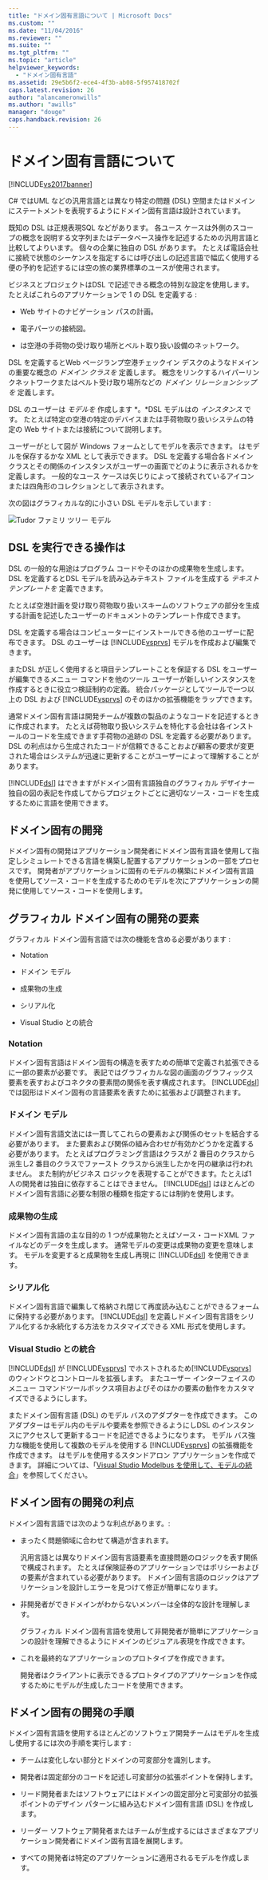 ```yaml
---
title: "ドメイン固有言語について | Microsoft Docs"
ms.custom: ""
ms.date: "11/04/2016"
ms.reviewer: ""
ms.suite: ""
ms.tgt_pltfrm: ""
ms.topic: "article"
helpviewer_keywords: 
  - "ドメイン固有言語"
ms.assetid: 29e5b6f2-ece4-4f3b-ab08-5f957418702f
caps.latest.revision: 26
author: "alancameronwills"
ms.author: "awills"
manager: "douge"
caps.handback.revision: 26
---
```

# ドメイン固有言語について
[!INCLUDE[vs2017banner](../code-quality/includes/vs2017banner.md)]

C\# ではUML などの汎用言語とは異なり特定の問題 \(DSL\) 空間またはドメインにステートメントを表現するようにドメイン固有言語は設計されています。  
  
 既知の DSL は正規表現SQL などがあります。  各ユース ケースは外側のスコープの概念を説明する文字列またはデータベース操作を記述するための汎用言語と比較してよりいます。  個々の企業に独自の DSL があります。  たとえば電話会社に接続で状態のシーケンスを指定するには呼び出しの記述言語で幅広く使用する便の予約を記述するには空の旅の業界標準のユースが使用されます。  
  
 ビジネスとプロジェクトはDSL で記述できる概念の特別な設定を使用します。  たとえばこれらのアプリケーションで 1 の DSL を定義する :  
  
-   Web サイトのナビゲーション パスの計画。  
  
-   電子パーツの接続図。  
  
-   は空港の手荷物の受け取り場所とベルト取り扱い設備のネットワーク。  
  
 DSL を定義するとWeb ページランプ空港チェックイン デスクのようなドメインの重要な概念の  *ドメイン クラスを*  定義します。  概念をリンクするハイパーリンクネットワークまたはベルト受け取り場所などの  *ドメイン リレーションシップを*  定義します。  
  
 DSL のユーザーは *モデルを*  作成します *。*DSL モデルはの  *インスタンス*  です。  たとえば特定の空港の特定のデバイスまたは手荷物取り扱いシステムの特定の Web サイトまたは接続について説明します。  
  
 ユーザーがとして図が Windows フォームとしてモデルを表示できます。  はモデルを保存するかな XML として表示できます。  DSL を定義する場合各ドメイン クラスとその関係のインスタンスがユーザーの画面でどのように表示されるかを定義します。  一般的なユース ケースは矢じりによって接続されているアイコンまたは四角形のコレクションとして表示されます。  
  
 次の図はグラフィカルな的に小さい DSL モデルを示しています :  
  
 ![Tudor ファミリ ツリー モデル](~/modeling/media/tudor_familytreemodel.png "Tudor\_FamilyTreeModel")  
  
## DSL を実行できる操作は  
 DSL の一般的な用途はプログラム コードやそのほかの成果物を生成します。  DSL を定義するとDSL モデルを読み込みテキスト ファイルを生成する  *テキスト テンプレートを*  定義できます。  
  
 たとえば空港計画を受け取り荷物取り扱いスキームのソフトウェアの部分を生成する計画を記述したユーザーのドキュメントのテンプレート作成できます。  
  
 DSL を定義する場合はコンピューターにインストールできる他のユーザーに配布できます。  DSL のユーザーは [!INCLUDE[vsprvs](../code-quality/includes/vsprvs_md.md)] モデルを作成および編集できます。  
  
 またDSL が正しく使用すると項目テンプレートことを保証する DSL をユーザーが編集できるメニュー コマンドを他のツール ユーザーが新しいインスタンスを作成するときに役立つ検証制約の定義。  統合パッケージとしてツールで一つ以上の DSL および [!INCLUDE[vsprvs](../code-quality/includes/vsprvs_md.md)] のそのほかの拡張機能をラップできます。  
  
 通常ドメイン固有言語は開発チームが複数の製品のようなコードを記述するときに作成されます。  たとえば荷物取り扱いシステムを特化する会社は各インストールのコードを生成できます手荷物の追跡の DSL を定義する必要があります。  DSL の利点はから生成されたコードが信頼できることおよび顧客の要求が変更された場合はシステムが迅速に更新することがユーザーによって理解することがあります。  
  
 [!INCLUDE[dsl](../modeling/includes/dsl_md.md)] はできますがドメイン固有言語独自のグラフィカル デザイナー独自の図の表記を作成してからプロジェクトごとに適切なソース・コードを生成するために言語を使用できます。  
  
## ドメイン固有の開発  
 ドメイン固有の開発はアプリケーション開発者にドメイン固有言語を使用して指定しシミュレートできる言語を構築し配置するアプリケーションの一部をプロセスです。  開発者がアプリケーションに固有のモデルの構築にドメイン固有言語を使用してソース・コードを生成するためのモデルを次にアプリケーションの開発に使用してソース・コードを使用します。  
  
## グラフィカル ドメイン固有の開発の要素  
 グラフィカル ドメイン固有言語では次の機能を含める必要があります :  
  
-   Notation  
  
-   ドメイン モデル  
  
-   成果物の生成  
  
-   シリアル化  
  
-   Visual Studio との統合  
  
### Notation  
 ドメイン固有言語はドメイン固有の構造を表すための簡単で定義され拡張できるに一部の要素が必要です。  表記ではグラフィカルな図の画面のグラフィックス要素を表すおよびコネクタの要素間の関係を表す構成されます。  [!INCLUDE[dsl](../modeling/includes/dsl_md.md)] では図形はドメイン固有の言語要素を表すために拡張および調整されます。  
  
### ドメイン モデル  
 ドメイン固有言語文法には一貫してこれらの要素および関係のセットを結合する必要があります。  また要素および関係の組み合わせが有効かどうかを定義する必要があります。  たとえばプログラミング言語はクラスが 2 番目のクラスから派生し2 番目のクラスでファースト クラスから派生したかを円の継承は行われません。  また制約がビジネス ロジックを表現することができます。たとえば1 人の開発者は独自に依存することはできません。  [!INCLUDE[dsl](../modeling/includes/dsl_md.md)] はほとんどのドメイン固有言語に必要な制限の種類を指定するには制約を使用します。  
  
### 成果物の生成  
 ドメイン固有言語の主な目的の 1 つが成果物たとえばソース・コードXML ファイルなどのデータを生成します。  通常モデルの変更は成果物の変更を意味します。  モデルを変更すると成果物を生成し再現に [!INCLUDE[dsl](../modeling/includes/dsl_md.md)] を使用できます。  
  
### シリアル化  
 ドメイン固有言語で編集して格納され閉じて再度読み込むことができるフォームに保持する必要があります。  [!INCLUDE[dsl](../modeling/includes/dsl_md.md)] を定義しドメイン固有言語をシリアル化するか永続化する方法をカスタマイズできる XML 形式を使用します。  
  
### Visual Studio との統合  
 [!INCLUDE[dsl](../modeling/includes/dsl_md.md)] が [!INCLUDE[vsprvs](../code-quality/includes/vsprvs_md.md)] でホストされるため[!INCLUDE[vsprvs](../code-quality/includes/vsprvs_md.md)] のウィンドウとコントロールを拡張します。  またユーザー インターフェイスのメニュー コマンドツールボックス項目およびそのほかの要素の動作をカスタマイズできるようにします。  
  
 またドメイン固有言語 \(DSL\) のモデル バスのアダプターを作成できます。  このアダプターはモデル内のモデルや要素を参照できるようにしDSL のインスタンスにアクセスして更新するコードを記述できるようになります。  モデル バス強力な機能を使用して複数のモデルを使用する [!INCLUDE[vsprvs](../code-quality/includes/vsprvs_md.md)] の拡張機能を作成できます。  はモデルを使用するスタンドアロン アプリケーションを作成できます。  詳細については、「[Visual Studio Modelbus を使用して、モデルの統合](../modeling/integrating-models-by-using-visual-studio-modelbus.md)」を参照してください。  
  
## ドメイン固有の開発の利点  
 ドメイン固有言語では次のような利点があります。:  
  
-   まったく問題領域に合わせて構造が含まれます。  
  
     汎用言語とは異なりドメイン固有言語要素を直接問題のロジックを表す関係で構成されます。  たとえば保険証券のアプリケーションではポリシーおよびの要素が含まれている必要があります。  ドメイン固有言語のロジックはアプリケーションを設計しエラーを見つけて修正が簡単になります。  
  
-   非開発者ができドメインがわからないメンバーは全体的な設計を理解します。  
  
     グラフィカル ドメイン固有言語を使用して非開発者が簡単にアプリケーションの設計を理解できるようにドメインのビジュアル表現を作成できます。  
  
-   これを最終的なアプリケーションのプロトタイプを作成できます。  
  
     開発者はクライアントに表示できるプロトタイプのアプリケーションを作成するためにモデルが生成したコードを使用できます。  
  
## ドメイン固有の開発の手順  
 ドメイン固有言語を使用するほとんどのソフトウェア開発チームはモデルを生成し使用するには次の手順を実行します :  
  
-   チームは変化しない部分とドメインの可変部分を識別します。  
  
-   開発者は固定部分のコードを記述し可変部分の拡張ポイントを保持します。  
  
-   リード開発者またはソフトウェアにはドメインの固定部分と可変部分の拡張ポイントのデザイン パターンに組み込むドメイン固有言語 \(DSL\) を作成します。  
  
-   リーダー ソフトウェア開発者またはチームが生成するにはさまざまなアプリケーション開発者にドメイン固有言語を展開します。  
  
-   すべての開発者は特定のアプリケーションに適用されるモデルを作成します。